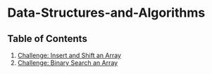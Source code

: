 # Data-Structures-and-Algorithms

## Table of Contents

1. [Challenge: Insert and Shift an Array](/challenges/arrayshift/README.md)
2. [Challenge: Binary Search an Array](/challenges/binarysearch/README.md)
